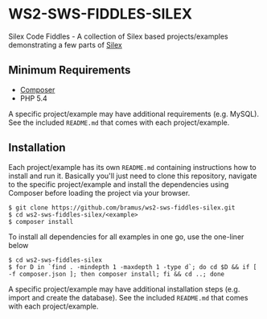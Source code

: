 # WS2-SWS-FIDDLES-SILEX

Silex Code Fiddles - A collection of Silex based projects/examples demonstrating a few parts of [Silex](http://silex.sensiolabs.org/)

## Minimum Requirements

- [Composer](http://getcomposer.org/)
- PHP 5.4

A specific project/example may have additional requirements (e.g. MySQL). See the included `README.md` that comes with each project/example.

## Installation

Each project/example has its own `README.md` containing instructions how to install and run it. Basically you'll just need to clone this repository, navigate to the specific project/example and install the dependencies using Composer before loading the project via your browser.

	$ git clone https://github.com/bramus/ws2-sws-fiddles-silex.git
	$ cd ws2-sws-fiddles-silex/<example>
	$ composer install

To install all dependencies for all examples in one go, use the one-liner below

	$ cd ws2-sws-fiddles-silex
	$ for D in `find . -mindepth 1 -maxdepth 1 -type d`; do cd $D && if [ -f composer.json ]; then composer install; fi && cd ..; done

A specific project/example may have additional installation steps (e.g. import and create the database). See the included `README.md` that comes with each project/example.